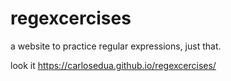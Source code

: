 # regexcercises
a website to practice regular expressions, just that.

look it https://carlosedua.github.io/regexcercises/
